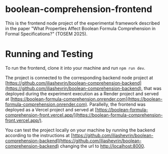 # boolean-comprehension-frontend
This is the frontend node project of the experimental framework described in the paper "What Properties Affect Boolean Formula Comprehension in Formal Specifications?" (TOSEM 2025).
# Running and Testing
To run the frontend, clone it into your machine and run `npm run dev`.

The project is connected to the corresponding backend node project at [https://github.com/iliashevrin/boolean-comprehension-backend](https://github.com/iliashevrin/boolean-comprehension-backend), that was deployed during the experiment execution as a Render project and served at [https://boolean-formula-comprehension.onrender.com](https://boolean-formula-comprehension.onrender.com). Parallelly, the frontend was deployed as a Vercel project and served at [https://boolean-formula-comprehension-front.vercel.app/](https://boolean-formula-comprehension-front.vercel.app/).

You can test the project locally on your machine by running the backend according to the instructions at [https://github.com/iliashevrin/boolean-comprehension-backend](https://github.com/iliashevrin/boolean-comprehension-backend) changing the url to [http://localhost:8000](http://localhost:8000).
